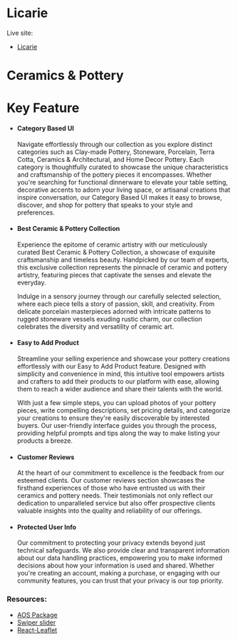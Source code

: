 # Licarie

Live site:

- <a href="https://licary-20f82.web.app">Licarie</a>

# Ceramics & Pottery

# Key Feature

- <h4>Category Based UI </h4>
  <p>Navigate effortlessly through our collection as you explore distinct categories such as Clay-made Pottery, Stoneware, Porcelain, Terra Cotta, Ceramics & Architectural, and Home Decor Pottery. Each category is thoughtfully curated to showcase the unique characteristics and craftsmanship of the pottery pieces it encompasses.
  Whether you're searching for functional dinnerware to elevate your table setting, decorative accents to adorn your living space, or artisanal creations that inspire conversation, our Category Based UI makes it easy to browse, discover, and shop for pottery that speaks to your style and preferences.</p>
- <h4>Best Ceramic & Pottery Collection</h4>
  <p>Experience the epitome of ceramic artistry with our meticulously curated Best Ceramic & Pottery Collection, a showcase of exquisite craftsmanship and timeless beauty. Handpicked by our team of experts, this exclusive collection represents the pinnacle of ceramic and pottery artistry, featuring pieces that captivate the senses and elevate the everyday.

  Indulge in a sensory journey through our carefully selected selection, where each piece tells a story of passion, skill, and creativity. From delicate porcelain masterpieces adorned with intricate patterns to rugged stoneware vessels exuding rustic charm, our collection celebrates the diversity and versatility of ceramic art.</p>

- <h4>Easy to Add Product</h4>
  <p>Streamline your selling experience and showcase your pottery creations effortlessly with our Easy to Add Product feature. Designed with simplicity and convenience in mind, this intuitive tool empowers artists and crafters to add their products to our platform with ease, allowing them to reach a wider audience and share their talents with the world.

  With just a few simple steps, you can upload photos of your pottery pieces, write compelling descriptions, set pricing details, and categorize your creations to ensure they're easily discoverable by interested buyers. Our user-friendly interface guides you through the process, providing helpful prompts and tips along the way to make listing your products a breeze.</p>

- <h4>Customer Reviews</h4>
  <p>At the heart of our commitment to excellence is the feedback from our esteemed clients. Our customer reviews section showcases the firsthand experiences of those who have entrusted us with their ceramics and pottery needs. Their testimonials not only reflect our dedication to unparalleled service but also offer prospective clients valuable insights into the quality and reliability of our offerings.</p>

- <h4>Protected User Info</h4>
  <p>Our commitment to protecting your privacy extends beyond just technical safeguards. We also provide clear and transparent information about our data handling practices, empowering you to make informed decisions about how your information is used and shared. Whether you're creating an account, making a purchase, or engaging with our community features, you can trust that your privacy is our top priority.</p>

<h3>Resources:</h4>

- <a href="https://michalsnik.github.io/aos/">AOS Package</a>
- <a href="https://swiperjs.com/">Swiper slider</a>
- <a href="https://react-leaflet.js.org/">React-Leaflet</a>
